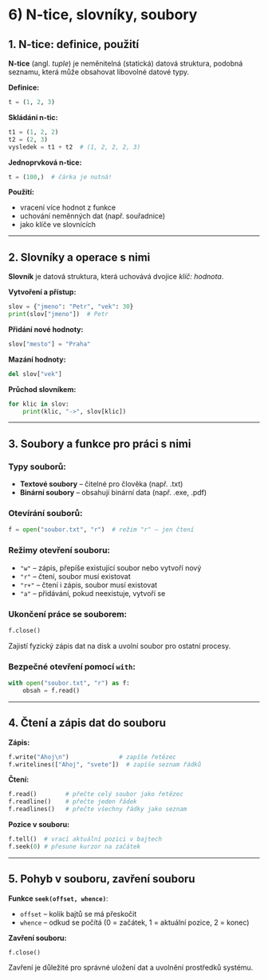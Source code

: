 # 6) N-tice, slovníky, soubory

## 1. N-tice: definice, použití

**N-tice** (angl. *tuple*) je neměnitelná (statická) datová struktura, podobná seznamu, která může obsahovat libovolné datové typy.

**Definice:**

```python
t = (1, 2, 3)
```

**Skládání n-tic:**

```python
t1 = (1, 2, 2)
t2 = (2, 3)
vysledek = t1 + t2  # (1, 2, 2, 2, 3)
```

**Jednoprvková n-tice:**

```python
t = (100,)  # čárka je nutná!
```

**Použití:**

* vracení více hodnot z funkce
* uchování neměnných dat (např. souřadnice)
* jako klíče ve slovnících

---

## 2. Slovníky a operace s nimi

**Slovník** je datová struktura, která uchovává dvojice *klíč: hodnota*.

**Vytvoření a přístup:**

```python
slov = {"jmeno": "Petr", "vek": 30}
print(slov["jmeno"])  # Petr
```

**Přidání nové hodnoty:**

```python
slov["mesto"] = "Praha"
```

**Mazání hodnoty:**

```python
del slov["vek"]
```

**Průchod slovníkem:**

```python
for klic in slov:
    print(klic, "->", slov[klic])
```

---

## 3. Soubory a funkce pro práci s nimi

### Typy souborů:

* **Textové soubory** – čitelné pro člověka (např. .txt)
* **Binární soubory** – obsahují binární data (např. .exe, .pdf)

### Otevírání souborů:

```python
f = open("soubor.txt", "r")  # režim "r" – jen čtení
```

### Režimy otevření souboru:

* `"w"` – zápis, přepíše existující soubor nebo vytvoří nový
* `"r"` – čtení, soubor musí existovat
* `"r+"` – čtení i zápis, soubor musí existovat
* `"a"` – přidávání, pokud neexistuje, vytvoří se

### Ukončení práce se souborem:

```python
f.close()
```

Zajistí fyzický zápis dat na disk a uvolní soubor pro ostatní procesy.

### Bezpečné otevření pomocí `with`:

```python
with open("soubor.txt", "r") as f:
    obsah = f.read()
```

---

## 4. Čtení a zápis dat do souboru

**Zápis:**

```python
f.write("Ahoj\n")              # zapíše řetězec
f.writelines(["Ahoj", "svete"])  # zapíše seznam řádků
```

**Čtení:**

```python
f.read()        # přečte celý soubor jako řetězec
f.readline()    # přečte jeden řádek
f.readlines()   # přečte všechny řádky jako seznam
```

**Pozice v souboru:**

```python
f.tell()  # vrací aktuální pozici v bajtech
f.seek(0) # přesune kurzor na začátek
```

---

## 5. Pohyb v souboru, zavření souboru

**Funkce `seek(offset, whence)`**:

* `offset` – kolik bajtů se má přeskočit
* `whence` – odkud se počítá (0 = začátek, 1 = aktuální pozice, 2 = konec)

**Zavření souboru:**

```python
f.close()
```

Zavření je důležité pro správné uložení dat a uvolnění prostředků systému.
